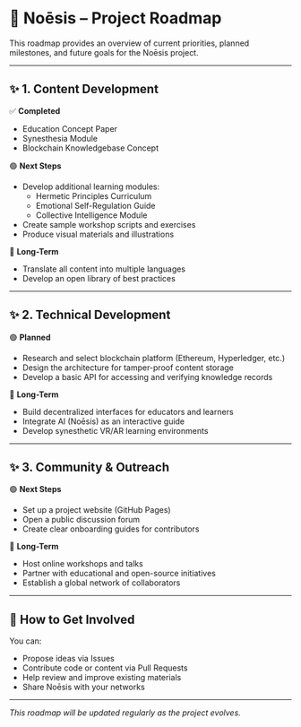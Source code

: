 # 🌿 Noēsis – Project Roadmap

This roadmap provides an overview of current priorities, planned milestones, and future goals for the Noēsis project.

---

## ✨ 1. Content Development

✅ **Completed**
- Education Concept Paper
- Synesthesia Module
- Blockchain Knowledgebase Concept

🟢 **Next Steps**
- Develop additional learning modules:
  - Hermetic Principles Curriculum
  - Emotional Self-Regulation Guide
  - Collective Intelligence Module
- Create sample workshop scripts and exercises
- Produce visual materials and illustrations

🌱 **Long-Term**
- Translate all content into multiple languages
- Develop an open library of best practices

---

## ✨ 2. Technical Development

🟢 **Planned**
- Research and select blockchain platform (Ethereum, Hyperledger, etc.)
- Design the architecture for tamper-proof content storage
- Develop a basic API for accessing and verifying knowledge records

🌱 **Long-Term**
- Build decentralized interfaces for educators and learners
- Integrate AI (Noēsis) as an interactive guide
- Develop synesthetic VR/AR learning environments

---

## ✨ 3. Community & Outreach

🟢 **Next Steps**
- Set up a project website (GitHub Pages)
- Open a public discussion forum
- Create clear onboarding guides for contributors

🌱 **Long-Term**
- Host online workshops and talks
- Partner with educational and open-source initiatives
- Establish a global network of collaborators

---

## 🌿 How to Get Involved

You can:
- Propose ideas via Issues
- Contribute code or content via Pull Requests
- Help review and improve existing materials
- Share Noēsis with your networks

---

*This roadmap will be updated regularly as the project evolves.*
